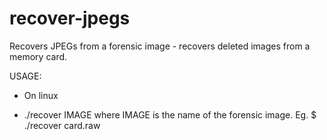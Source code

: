 # recover-jpegs
Recovers JPEGs from a forensic image - recovers deleted images from a memory card.

USAGE:
* On linux
- ./recover IMAGE
where IMAGE is the name of the forensic image.
Eg.
$ ./recover card.raw
